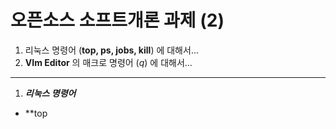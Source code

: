 # 오픈소스 소프트개론 과제 (2)
1) 리눅스 명령어 (**top, ps, jobs, kill**) 에 대해서...
2) **VIm Editor** 의 매크로 명령어 (*q*) 에 대해서...
---

1) ***리눅스 명령어***
+ **top
